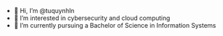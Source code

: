 - 👋 Hi, I’m @tuquynhln
- 👀 I’m interested in cybersecurity and cloud computing
- 🌱 I’m currently pursuing a Bachelor of Science in Information Systems
